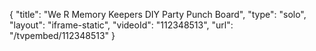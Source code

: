 {
    "title": "We R Memory Keepers DIY Party Punch Board",
    "type": "solo",
    "layout": "iframe-static",
    "videoId": "112348513",
    "url": "\/tvpembed\/112348513"
}